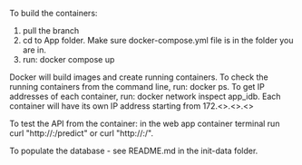 To build the containers:
1. pull the branch
2. cd to App folder. Make sure docker-compose.yml file is in the folder you are in.
3. run: docker compose up

Docker will build images and create running containers. 
To check the running containers from the command line, run: docker ps.
To get IP addresses of each container, run: docker network inspect app_idb. Each container will have its own IP address starting from 172.<>.<>.<>

To test the API from the container: in the web app container terminal run curl "http://<IP address of the app.py>:<connected port>/predict"
or curl "http://<IP address of PostgREST>:<connected port>/<table name in the database>". 

To populate the database - see README.md in the init-data folder.